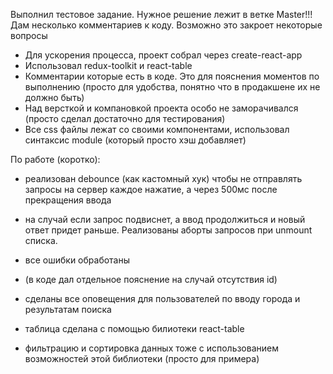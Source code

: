 Выполнил тестовое задание. Нужное решение лежит в ветке Master!!!
Дам несколько комментариев к коду. Возможно это закроет некоторые вопросы

- Для ускорения процесса, проект собрал через create-react-app
- Использовал redux-toolkit и react-table
- Комментарии которые есть в коде. Это для пояснения моментов по выполнению (просто для удобства, понятно что в продакшене их не должно быть)
- Над версткой и компановкой проекта особо не заморачивался (просто сделал достаточно для тестирования)
- Все css файлы лежат со своими компонентами, использовал синтаксис module (который просто хэш добавляет)

По работе (коротко):

- реализован debounce (как кастомный хук) чтобы не отправлять запросы на сервер каждое нажатие, а через 500мс после прекращения ввода
- на случай если запрос подвиснет, а ввод продолжиться и новый ответ придет раньше. Реализованы аборты запросов при unmount списка.
- все ошибки обработаны
- (в коде дал отдельное пояснение на случай отсутствия id)
- сделаны все оповещения для пользователей по вводу города и результатам поиска

- таблица сделана с помощью билиотеки react-table
- фильтрацию и сортировка данных тоже с использованием возможностей этой библиотеки (просто для примера)
